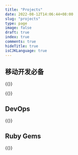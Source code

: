 ```yaml
---
title: "Projects"
date: 2022-08-12T14:06:44+08:00
slug: "projects"
type: page
image: false
draft: true
index: true
comments: true
hideTitle: true
isCJKLanguage: true
---
```


## 移动开发必备

{{<github repo="tryzealot/zealot">}}

{{<github repo="icyleaf/app_status_notification">}}

## DevOps

{{<github repo="icyleaf/hpr">}}

## Ruby Gems

{{<github repo="icyleaf/app_info">}}
